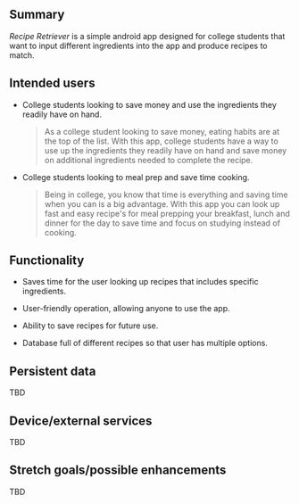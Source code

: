 ## Summary

<i> Recipe Retriever </i> is a simple android app designed for college students that want to input different ingredients into the app and produce recipes to match.

## Intended users

* College students looking to save money and use the ingredients they readily have on hand.

  > As a college student looking to save money, eating habits are at the top of the list. With this app, college students have a way to use up the ingredients they readily have on hand and save money on additional ingredients needed to complete the recipe.
    
* College students looking to meal prep and save time cooking.

    > Being in college, you know that time is everything and saving time when you can is a big advantage. With this app you can look up fast and easy recipe's for meal prepping your breakfast, lunch and dinner for the day to save time and focus on studying instead of cooking.
    
## Functionality

* Saves time for the user looking up recipes that includes specific ingredients.

* User-friendly operation, allowing anyone to use the app.

* Ability to save recipes for future use.

* Database full of different recipes so that user has multiple options.

## Persistent data

TBD 

## Device/external services

TBD

## Stretch goals/possible enhancements 

TBD
